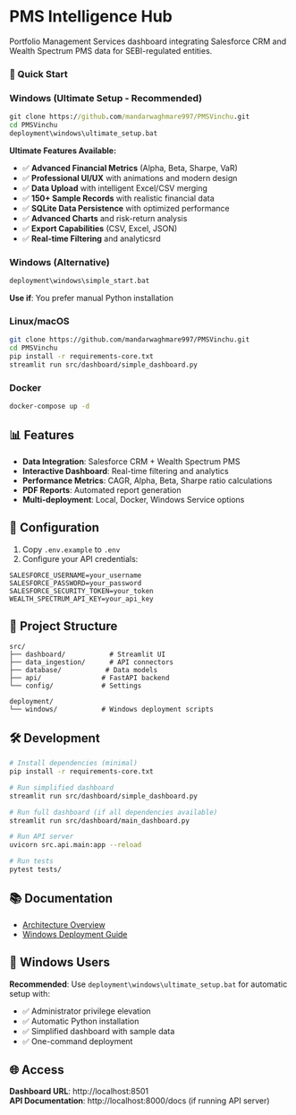 # PMS Intelligence Hub

Portfolio Management Services dashboard integrating Salesforce CRM and Wealth Spectrum PMS data for SEBI-regulated entities.

### 🚀 Quick Start

### Windows (Ultimate Setup - Recommended)
```cmd
git clone https://github.com/mandarwaghmare997/PMSVinchu.git
cd PMSVinchu
deployment\windows\ultimate_setup.bat
```

**Ultimate Features Available:**
- ✅ **Advanced Financial Metrics** (Alpha, Beta, Sharpe, VaR)
- ✅ **Professional UI/UX** with animations and modern design
- ✅ **Data Upload** with intelligent Excel/CSV merging
- ✅ **150+ Sample Records** with realistic financial data
- ✅ **SQLite Data Persistence** with optimized performance
- ✅ **Advanced Charts** and risk-return analysis
- ✅ **Export Capabilities** (CSV, Excel, JSON)
- ✅ **Real-time Filtering** and analyticsrd

### Windows (Alternative)
```cmd
deployment\windows\simple_start.bat
```
**Use if**: You prefer manual Python installation

### Linux/macOS
```bash
git clone https://github.com/mandarwaghmare997/PMSVinchu.git
cd PMSVinchu
pip install -r requirements-core.txt
streamlit run src/dashboard/simple_dashboard.py
```

### Docker
```bash
docker-compose up -d
```

## 📊 Features

- **Data Integration**: Salesforce CRM + Wealth Spectrum PMS
- **Interactive Dashboard**: Real-time filtering and analytics
- **Performance Metrics**: CAGR, Alpha, Beta, Sharpe ratio calculations
- **PDF Reports**: Automated report generation
- **Multi-deployment**: Local, Docker, Windows Service options

## 🔧 Configuration

1. Copy `.env.example` to `.env`
2. Configure your API credentials:
```env
SALESFORCE_USERNAME=your_username
SALESFORCE_PASSWORD=your_password
SALESFORCE_SECURITY_TOKEN=your_token
WEALTH_SPECTRUM_API_KEY=your_api_key
```

## 📁 Project Structure

```
src/
├── dashboard/           # Streamlit UI
├── data_ingestion/      # API connectors  
├── database/           # Data models
├── api/               # FastAPI backend
└── config/            # Settings

deployment/
└── windows/           # Windows deployment scripts
```

## 🛠️ Development

```bash
# Install dependencies (minimal)
pip install -r requirements-core.txt

# Run simplified dashboard
streamlit run src/dashboard/simple_dashboard.py

# Run full dashboard (if all dependencies available)
streamlit run src/dashboard/main_dashboard.py

# Run API server
uvicorn src.api.main:app --reload

# Run tests
pytest tests/
```

## 📚 Documentation

- [Architecture Overview](ARCHITECTURE.md)
- [Windows Deployment Guide](deployment/windows/README.md)

## 🚀 Windows Users

**Recommended**: Use `deployment\windows\ultimate_setup.bat` for automatic setup with:
- ✅ Administrator privilege elevation
- ✅ Automatic Python installation
- ✅ Simplified dashboard with sample data
- ✅ One-command deployment

## 🌐 Access

**Dashboard URL**: http://localhost:8501  
**API Documentation**: http://localhost:8000/docs (if running API server)

